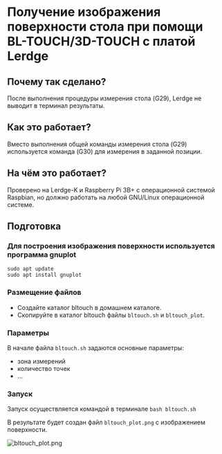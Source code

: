 # Получение изображения поверхности стола при помощи BL-TOUCH/3D-TOUCH с платой Lerdge

## Почему так сделано?
После выполнения процедуры измерения стола (G29), Lerdge не выводит в терминал результаты.

## Как это работает?
Вместо выполнения общей команды измерения стола (G29) используется команда (G30) для измерения в заданной позиции.

## На чём это работает?
Проверено на Lerdge-K и Raspberry Pi 3B+ с операционной системой Raspbian, но должно работать на любой GNU/Linux операционной системе.

## Подготовка
### Для построения изображения поверхности используется программа gnuplot
`sudo apt update`  
`sudo apt install gnuplot`
### Размещение файлов
- Создайте каталог bltouch в домашнем каталоге.
- Скопируйте в каталог bltouch файлы `bltouch.sh` и `bltouch_plot`.

### Параметры
В начале файла `bltouch.sh` задаются основные параметры:
- зона измерений
- количество точек
- ...

### Запуск
Запуск осуществляется командой в терминале `bash bltouch.sh`

В результате будет создан файл `bltouch_plot.png` с изображением поверхности.

![bltouch_plot.png](https://github.com/demonlibra/uni/blob/master/bltouch/bltouch_plot.png)

